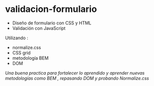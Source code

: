 # validacion-formulario
* Diseño de formulario con CSS y HTML
* Validación con JavaScript



Utilizando :

- normalize.css
- CSS grid
- metodología BEM
- DOM 

*Una buena practica para fortalecer lo aprendido y aprender nuevas metodologías como BEM , repasando DOM y probando Normalize.css*
